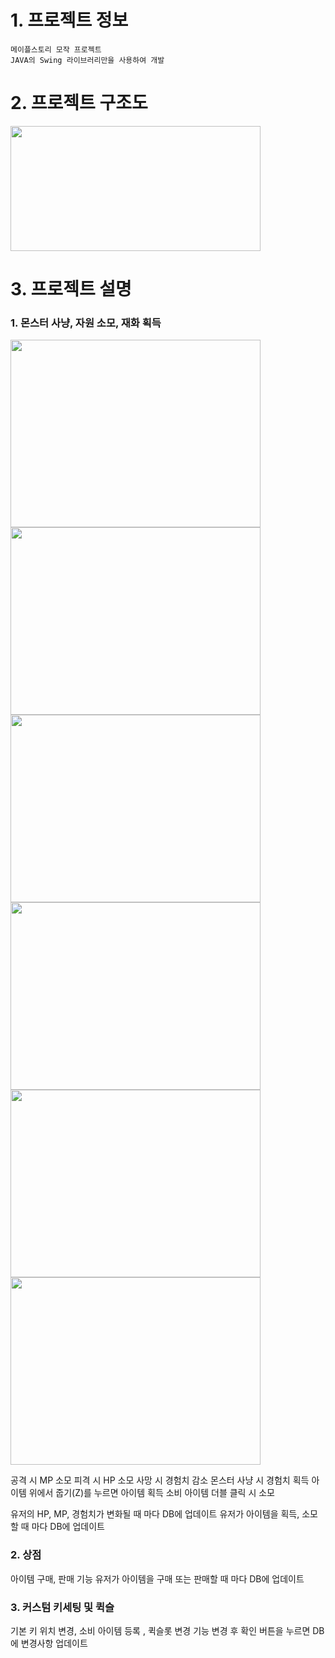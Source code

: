 # 1. 프로젝트 정보

    메이플스토리 모작 프로젝트
    JAVA의 Swing 라이브러리만을 사용하여 개발

# 2. 프로젝트 구조도
<img src="https://github.com/slllldka/MyGame/assets/121309640/21073ed4-28a5-4f87-9865-afda3d03bd57" width="400" height="200"/>

# 3. 프로젝트 설명

### 1. 몬스터 사냥, 자원 소모, 재화 획득
<img src="https://github.com/slllldka/MyGame/assets/121309640/a369ab52-e6b7-4722-935e-4e0827cc7d62" width="400" height="300"/>
<img src="https://github.com/slllldka/MyGame/assets/121309640/884cefa2-3c5c-4bf9-8cb5-66f29932074e" width="400" height="300"/>
<img src="https://github.com/slllldka/MyGame/assets/121309640/4f7d2d1c-98aa-45cb-b503-088994e510b4" width="400" height="300"/>
<img src="https://github.com/slllldka/MyGame/assets/121309640/2896e6ba-a6eb-4c21-93b4-a499f24831dc" width="400" height="300"/>
<img src="https://github.com/slllldka/MyGame/assets/121309640/f2d72040-d036-4a76-a12d-0cd9082c9af0" width="400" height="300"/>
<img src="https://github.com/slllldka/MyGame/assets/121309640/1c70b385-bf29-4c53-84df-4c08c6c35a73" width="400" height="300"/>

공격 시 MP 소모
피격 시 HP 소모
사망 시 경험치 감소
몬스터 사냥 시 경험치 획득
아이템 위에서 줍기(Z)를 누르면 아이템 획득
소비 아이템 더블 클릭 시 소모

유저의 HP, MP, 경험치가 변화될 때 마다 DB에 업데이트
유저가 아이템을 획득, 소모할 때 마다 DB에 업데이트


### 2. 상점

아이템 구매, 판매 기능
유저가 아이템을 구매 또는 판매할 때 마다 DB에 업데이트
    
### 3. 커스텀 키세팅 및 퀵슬
    
기본 키 위치 변경, 소비 아이템 등록 , 퀵슬롯 변경 기능
변경 후 확인 버튼을 누르면 DB에 변경사항 업데이트
    
    
